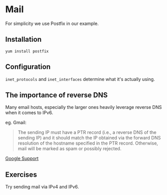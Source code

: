 # Mail

For simplicity we use Postfix in our example.

## Installation

    yum install postfix


## Configuration

`inet_protocols` and `inet_interfaces` determine what it's actually using.

## The importance of reverse DNS

Many email hosts, especially the larger ones heavily leverage reverse DNS when it comes to IPv6.

eg. Gmail:

  > The sending IP must have a PTR record (i.e., a reverse DNS of the sending IP) and it should match the IP obtained via the forward DNS resolution of the hostname specified in the PTR record. Otherwise, mail will be marked as spam or possibly rejected.

[Google Support](https://support.google.com/mail/answer/81126?p=ipv6_authentication_error&rd=1#authentication)

## Exercises

Try sending mail via IPv4 and IPv6.


